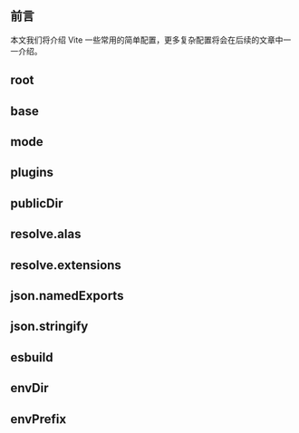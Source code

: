 ## 前言
本文我们将介绍 Vite 一些常用的简单配置，更多复杂配置将会在后续的文章中一一介绍。

## root

## base

## mode

## plugins

## publicDir

## resolve.alas

## resolve.extensions

## json.namedExports

## json.stringify

## esbuild

## envDir

## envPrefix